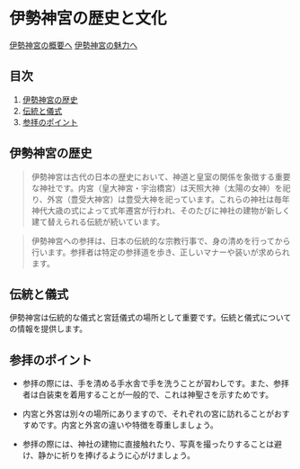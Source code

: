 # 伊勢神宮の歴史と文化

[伊勢神宮の概要へ](./index.md)
[伊勢神宮の魅力へ](./page3.md)

## 目次
1. [伊勢神宮の歴史](#伊勢神宮の歴史)
2. [伝統と儀式](#伝統と儀式)
3. [参拝のポイント](#参拝のポイント)

## 伊勢神宮の歴史
>伊勢神宮は古代の日本の歴史において、神道と皇室の関係を象徴する重要な神社です。内宮（皇大神宮・宇治橋宮）は天照大神（太陽の女神）を祀り、外宮（豊受大神宮）は豊受大神を祀っています。これらの神社は毎年神代大歳の式によって式年遷宮が行われ、そのたびに神社の建物が新しく建て替えられる伝統が続いています。

>伊勢神宮への参拝は、日本の伝統的な宗教行事で、身の清めを行ってから行います。参拝者は特定の参拝道を歩き、正しいマナーや装いが求められます。

## 伝統と儀式
伊勢神宮は伝統的な儀式と宮廷儀式の場所として重要です。伝統と儀式についての情報を提供します。

## 参拝のポイント
- 参拝の際には、手を清める手水舎で手を洗うことが習わしです。また、参拝者は白装束を着用することが一般的で、これは神聖さを示すためです。

- 内宮と外宮は別々の場所にありますので、それぞれの宮に訪れることがおすすめです。内宮と外宮の違いや特徴を尊重しましょう。

- 参拝の際には、神社の建物に直接触れたり、写真を撮ったりすることは避け、静かに祈りを捧げるように心がけましょう。

